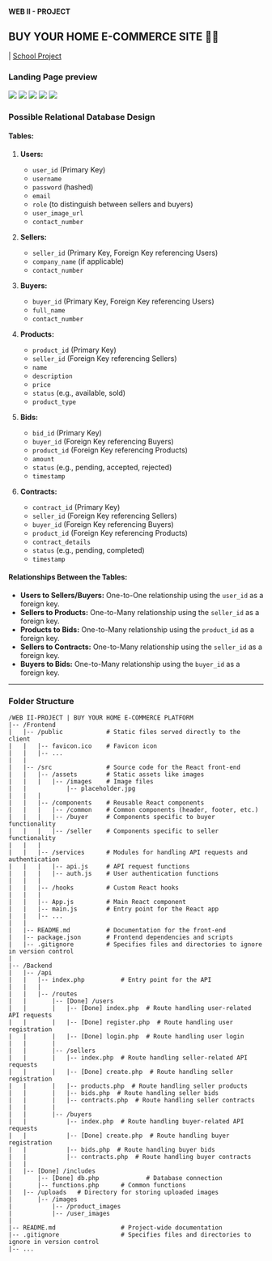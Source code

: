 #### WEB II - PROJECT

## BUY YOUR HOME E-COMMERCE SITE 🐥🎒

| [School Project](https://www.haramaya.edu.et/)

### Landing Page preview

![](Design/hero.png)
![](Design/properties.png)
![](Design/contact.png)
![](Design/productpage.png)
![](Design/Home%20_%20add_new_house.png)

### Possible Relational Database Design

#### Tables:

1. **Users:**

    - `user_id` (Primary Key)
    - `username`
    - `password` (hashed)
    - `email`
    - `role` (to distinguish between sellers and buyers)
    - `user_image_url`
    - `contact_number`

2. **Sellers:**

    - `seller_id` (Primary Key, Foreign Key referencing Users)
    - `company_name` (if applicable)
    - `contact_number`

3. **Buyers:**

    - `buyer_id` (Primary Key, Foreign Key referencing Users)
    - `full_name`
    - `contact_number`

4. **Products:**

    - `product_id` (Primary Key)
    - `seller_id` (Foreign Key referencing Sellers)
    - `name`
    - `description`
    - `price`
    - `status` (e.g., available, sold)
    - `product_type`

5. **Bids:**

    - `bid_id` (Primary Key)
    - `buyer_id` (Foreign Key referencing Buyers)
    - `product_id` (Foreign Key referencing Products)
    - `amount`
    - `status` (e.g., pending, accepted, rejected)
    - `timestamp`

6. **Contracts:**
    - `contract_id` (Primary Key)
    - `seller_id` (Foreign Key referencing Sellers)
    - `buyer_id` (Foreign Key referencing Buyers)
    - `product_id` (Foreign Key referencing Products)
    - `contract_details`
    - `status` (e.g., pending, completed)
    - `timestamp`

#### Relationships Between the Tables:

-   **Users to Sellers/Buyers:** One-to-One relationship using the `user_id` as a foreign key.
-   **Sellers to Products:** One-to-Many relationship using the `seller_id` as a foreign key.
-   **Products to Bids:** One-to-Many relationship using the `product_id` as a foreign key.
-   **Sellers to Contracts:** One-to-Many relationship using the `seller_id` as a foreign key.
-   **Buyers to Bids:** One-to-Many relationship using the `buyer_id` as a foreign key.

---

### Folder Structure

    /WEB II-PROJECT | BUY YOUR HOME E-COMMERCE PLATFORM
    |-- /Frontend
    |   |-- /public            # Static files served directly to the client
    |   |   |-- favicon.ico    # Favicon icon
    |   |   |-- ...
    |   |
    |   |-- /src               # Source code for the React front-end
    |   |   |-- /assets        # Static assets like images
    |   |   |   |-- /images    # Image files
    |   |           |-- placeholder.jpg
    |   |   |
    |   |   |-- /components    # Reusable React components
    |   |   |   |-- /common    # Common components (header, footer, etc.)
    |   |   |   |-- /buyer     # Components specific to buyer functionality
    |   |   |   |-- /seller    # Components specific to seller functionality
    |   |   |
    |   |   |-- /services      # Modules for handling API requests and authentication
    |   |   |   |-- api.js     # API request functions
    |   |   |   |-- auth.js    # User authentication functions
    |   |   |
    |   |   |-- /hooks         # Custom React hooks
    |   |   |
    |   |   |-- App.js         # Main React component
    |   |   |-- main.js        # Entry point for the React app
    |   |   |-- ...
    |   |
    |   |-- README.md          # Documentation for the front-end
    |   |-- package.json       # Frontend dependencies and scripts
    |   |-- .gitignore         # Specifies files and directories to ignore in version control
    |
    |-- /Backend
    |   |-- /api
    |   |   |-- index.php          # Entry point for the API
    |   |   |
    |   |   |-- /routes
    |   |       |-- [Done] /users
    |   |       |   |-- [Done] index.php  # Route handling user-related API requests
    |   |       |   |-- [Done] register.php  # Route handling user registration
    |   |       |   |-- [Done] login.php  # Route handling user login
    |   |       |
    |   |       |-- /sellers
    |   |       |   |-- index.php  # Route handling seller-related API requests
    |   |       |   |-- [Done] create.php  # Route handling seller registration
    |   |       |   |-- products.php  # Route handling seller products
    |   |       |   |-- bids.php  # Route handling seller bids
    |   |       |   |-- contracts.php  # Route handling seller contracts
    |   |       |
    |   |       |-- /buyers
    |   |           |-- index.php  # Route handling buyer-related API requests
    |   |           |-- [Done] create.php  # Route handling buyer registration
    |   |           |-- bids.php  # Route handling buyer bids
    |   |           |-- contracts.php  # Route handling buyer contracts
    |   |
    |   |-- [Done] /includes
    |       |-- [Done] db.php             # Database connection
    |       |-- functions.php      # Common functions
    |   |-- /uploads   # Directory for storing uploaded images
    |       |-- /images
    |           |-- /product_images
    |			|-- /user_images
    |
    |-- README.md                  # Project-wide documentation
    |-- .gitignore                 # Specifies files and directories to ignore in version control
    |-- ...
